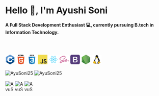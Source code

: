 <h1 >Hello 👋, I'm Ayushi Soni</h1>
<p><b> A Full Stack Development Enthusiast 💻, currently pursuing B.tech in Information Technology.</b></p>

<br/>
<br/>

<code><img height="30" src="https://raw.githubusercontent.com/github/explore/80688e429a7d4ef2fca1e82350fe8e3517d3494d/topics/cpp/cpp.png"></code>
<code><img height="30" src="https://raw.githubusercontent.com/github/explore/80688e429a7d4ef2fca1e82350fe8e3517d3494d/topics/html/html.png"></code>
<code><img height="30" src="https://raw.githubusercontent.com/github/explore/80688e429a7d4ef2fca1e82350fe8e3517d3494d/topics/css/css.png"></code>
<code><img height="30" src="https://raw.githubusercontent.com/github/explore/80688e429a7d4ef2fca1e82350fe8e3517d3494d/topics/javascript/javascript.png"></code>
<code><img height="30" src="https://raw.githubusercontent.com/github/explore/80688e429a7d4ef2fca1e82350fe8e3517d3494d/topics/react/react.png"></code>
<code><img height="30" src="https://raw.githubusercontent.com/github/explore/80688e429a7d4ef2fca1e82350fe8e3517d3494d/topics/sass/sass.png"></code>
<code><img height="30" src="https://raw.githubusercontent.com/github/explore/80688e429a7d4ef2fca1e82350fe8e3517d3494d/topics/bootstrap/bootstrap.png"></code>
<code><img height="30" src="https://raw.githubusercontent.com/github/explore/80688e429a7d4ef2fca1e82350fe8e3517d3494d/topics/nodejs/nodejs.png"></code>
<code><img height="30" src="https://raw.githubusercontent.com/github/explore/80688e429a7d4ef2fca1e82350fe8e3517d3494d/topics/linux/linux.png"></code>

<img align="center" src="https://github-readme-stats.vercel.app/api/top-langs/?username=ayusoni25&layout=compact&hide=html&theme=radical" alt="AyuSoni25" />
<img align="center" src="https://github-readme-stats.vercel.app/api?username=ayusoni25&show_icons=true&theme=radical" alt="AyuSoni25" />

<br/>
<br/>

<a href="www.linkedin.com/in/ayushi-soni-ab470916a">   
  <img align="left" src="https://cdn.jsdelivr.net/npm/simple-icons@3.0.1/icons/linkedin.svg" alt="AyuSoni25" height="30" width="30" />
</a>
<a href="www.linkedin.com/in/ayushi-soni-ab470916a">   
  <img align="left" src="https://cdn.jsdelivr.net/npm/simple-icons@3.0.1/icons/gmail.svg" alt="AyuSoni25" height="30" width="30" />
</a> 
<a href="https://ayushi-soni-25.medium.com/" target="blank">   
  <img align="left" src="https://cdn.jsdelivr.net/npm/simple-icons@3.0.1/icons/medium.svg" alt="AyuSoni25" height="30" width="30" />
</a>

